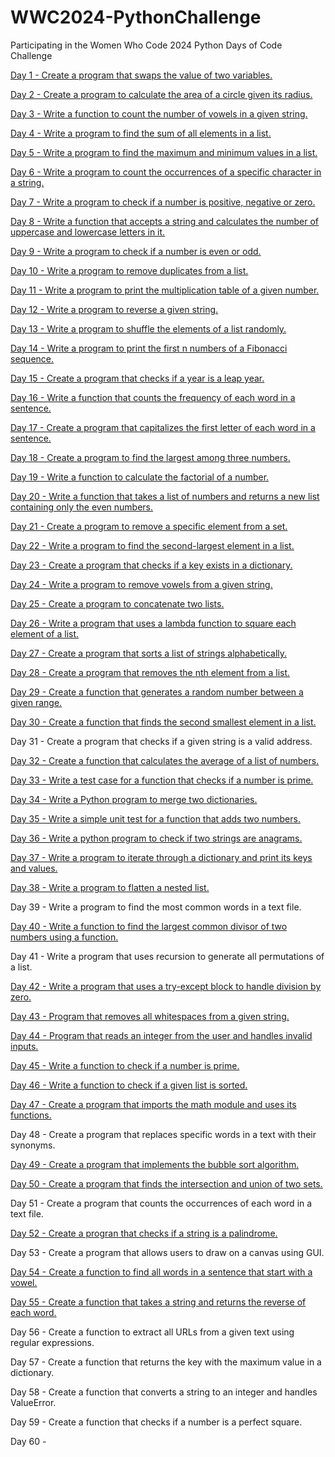 # WWC2024-PythonChallenge
Participating in the Women Who Code 2024 Python Days of Code Challenge

[Day 1 - Create a program that swaps the value of two variables.](PythonCodeChallengeDay1.ipynb)

[Day 2 - Create a program to calculate the area of a circle given its radius.](PythonCodeChallengeDay2.ipynb)

[Day 3 - Write a function to count the number of vowels in a given string.](PythonChallengeDay3.ipynb)

[Day 4 - Write a program to find the sum of all elements in a list.](PythonChallengeDay4.ipynb)

[Day 5 - Write a program to find the maximum and minimum values in a list.](PythonChallengeDay5.ipynb)

[Day 6 - Write a program to count the occurrences of a specific character in a string.](PythonCodeChallengeDay7.ipynb)

[Day 7 - Write a program to check if a number is positive, negative or zero.](PythonCodeChallengeDay7.ipynb)

[Day 8 - Write a function that accepts a string and calculates the number of uppercase and lowercase letters in it.](PythonCodeChallengeDay8.ipynb)

[Day 9 - Write a program to check if a number is even or odd.](PythonCodeChallengeDay9.ipynb)

[Day 10 - Write a program to remove duplicates from a list.](PythonCodeChallengeDay10.ipynb)

[Day 11 - Write a program to print the multiplication table of a given number.](PythonCodeChallengeDay11.ipynb)

[Day 12 - Write a program to reverse a given string.](PythonCodeChallengeDay12.ipynb)

[Day 13 - Write a program to shuffle the elements of a list randomly.](PythonCodeChallengeDay13.ipynb)

[Day 14 - Write a program to print the first n numbers of a Fibonacci sequence.](PythonCodeChallengeDay14.ipynb)

[Day 15 - Create a program that checks if a year is a leap year.](PythonCodeChallengeDay15.ipynb)

[Day 16 - Write a function that counts the frequency of each word in a sentence.](PythonCodeChallengeDay16.ipynb)

[Day 17 - Create a program that capitalizes the first letter of each word in a sentence.](PythonCodeChallengeDay17.ipynb)

[Day 18 - Create a program to find the largest among three numbers.](PythonCodeChallengeDay18.ipynb)

[Day 19 - Write a function to calculate the factorial of a number.](PythonCodeChallengeDay19.ipynb)

[Day 20 - Write a function that takes a list of numbers and returns a new list containing only the even numbers.](PythonCodeChallengeDay20.ipynb)

[Day 21 - Create a program to remove a specific element from a set.](PythonCodeChallengeDay21.ipynb)

[Day 22 - Write a program to find the second-largest element in a list.](PythonCodeChallengeDay22.ipynb)

[Day 23 - Create a program that checks if a key exists in a dictionary.](PythonCodeChallengeDay23.ipynb)

[Day 24 - Write a program to remove vowels from a given string.](PythonCodeChallengeDay24.ipynb)

[Day 25 - Create a program to concatenate two lists.](PythonCodeChallengeDay25.ipynb)

[Day 26 - Write a program that uses a lambda function to square each element of a list.](PythonCodeChallengeDay26.ipynb)

[Day 27 - Create a program that sorts a list of strings alphabetically.](PythonCodeChallengeDay27.ipynb)

[Day 28 - Create a program that removes the nth element from a list.](PythonCodeChallengeDay28.ipynb)

[Day 29 - Create a function that generates a random number between a given range.](PythonCodeChallenge29.ipynb)

[Day 30 - Create a function that finds the second smallest element in a list.](PythonCodeChallengeDay30.ipynb)

Day 31 - Create a program that checks if a given string is a valid address.

[Day 32 - Create a function that calculates the average of a list of numbers.](PythonCodeChallengeDay32.ipynb)

[Day 33 - Write a test case for a function that checks if a number is prime.](PythonCodeChallengeDay33.ipynb)

[Day 34 - Write a Python program to merge two dictionaries.](PythonCodeChallengeDay34.ipynb)

[Day 35 - Write a simple unit test for a function that adds two numbers.](PythonCodeChallengeDay35.ipynb)

[Day 36 - Write a python program to check if two strings are anagrams.](PythonCodeChallengeDay36.ipynb)

[Day 37 - Write a program to iterate through a dictionary and print its keys and values.](PythonCodeChallengeDay37.ipynb)

[Day 38 - Write a program to flatten a nested list.](PythonCodeChallengeDay38.ipynb)

Day 39 - Write a program to find the most common words in a text file.

[Day 40 - Write a function to find the largest common divisor of two numbers using a function.](PythonCodeChallengeDay40.ipynb)

Day 41 - Write a program that uses recursion to generate all permutations of a list.

[Day 42 - Write a program that uses a try-except block to handle division by zero.](PythonCodeChallengeDay42.ipynb)

[Day 43 - Program that removes all whitespaces from a given string.](PythonCodeChallengeDay43.ipynb)

[Day 44 - Program that reads an integer from the user and handles invalid inputs.](PythonCodeChallengeDay44.ipynb)

[Day 45 - Write a function to check if a number is prime.](PythonCodeChallengeDay45.ipynb)

[Day 46 - Write a function to check if a given list is sorted.](PythonCodeChallengeDay46.ipynb)

[Day 47 - Create a program that imports the math module and uses its functions.](PythonCodeChallengeDay47.ipynb)

Day 48 - Create a program that replaces specific words in a text with their synonyms.

[Day 49 - Create a program that implements the bubble sort algorithm.](PythonCodeChallengeDay49.ipynb)

[Day 50 - Create a program that finds the intersection and union of two sets.](PythonCodeChallengeDay50.ipynb)

Day 51 - Create a program that counts the occurrences of each word in a text file.

[Day 52 - Create a progran that checks if a string is a palindrome.](PythonCodeChallengeDay52.ipynb)

Day 53 - Create a program that allows users to draw on a canvas using GUI.

[Day 54 - Create a function to find all words in a sentence that start with a vowel.](PythonCodeChallengeDay54.ipynb)

[Day 55 - Create a function that takes a string and returns the reverse of each word.](PythonCodeChallengeDay55.ipynb)

Day 56 - Create a function to extract all URLs from a given text using regular expressions.

Day 57 - Create a function that returns the key with the maximum value in a dictionary.

Day 58 - Create a function that converts a string to an integer and handles ValueError.

Day 59 - Create a function that checks if a number is a perfect square.

Day 60 -


